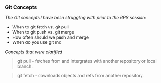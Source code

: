 ### Git Concepts

_The Git concepts I have been struggling with prior to the GPS session:_

* When to git fetch vs. git pull
* When to git push vs. git merge
* How often should we push and merge
* When do you use git init

_Concepts that were clarified_

> git pull - fetches from and intergrates with another repository or local branch.

> git fetch - downloads objects and refs from another repository.

